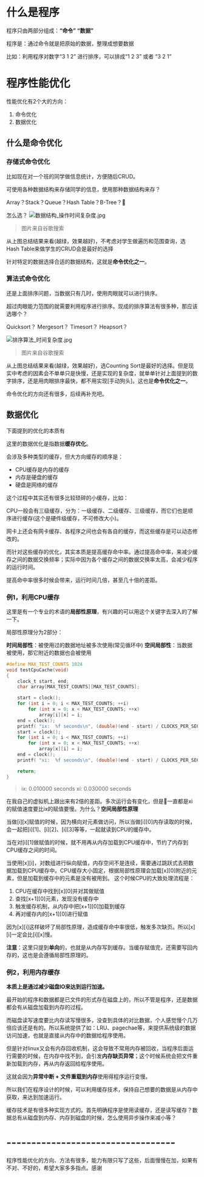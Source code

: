 # 什么是程序
程序只由两部分组成：**“命令” “数据”**

程序是：通过命令就是把原始的数据，整理成想要数据

比如：利用程序对数字“3 1 2” 进行排序，可以排成“1 2 3” 或者 “3 2 1”

# 程序性能优化
性能优化有2个大的方向：
1. 命令优化
2. 数据优化

## 什么是命令优化
### 存储式命令优化
比如现在对一个班的同学做信息统计，方便随后CRUD。

可使用各种数据结构来存储同学的信息，使用那种数据结构来存？

Array？Stack？Queue？Hash Table？B-Tree？

怎么选？
![数据结构_操作时间复杂度.jpg](0)
> 图片来自谷歌搜索

从上图总结结果来看(越绿，效果越好)，不考虑对学生做遍历和范围查询，选Hash Table来做学生的CRUD会是最好的选择

针对特定的数据选择合适的数据结构，这就是**命令优化之一**。

### 算法式命令优化
还是上面排序问题，当数据只有几时，使用肉眼就可以进行排序。

超过肉眼能力范围的就需要利用程序进行排序。现成的排序算法有很多种，那应该选哪个？

Quicksort？ Mergesort？ Timesort？ Heapsort？

![排序算法_时间复杂度.jpg](1)
> 图片来自谷歌搜索

从上图总结结果来看(越绿，效果越好)，选Counting Sort是最好的选择。但是现实中考虑的因素会不单单只是快慢，还是实现的复杂度，就单单针对上面提到的数字排序，还是用肉眼排序最快，都不用实现[手动狗头]。这也是**命令优化之一**。

命令优化的方向还有很多，后续再补充吧。

## 数据优化

下面提到的优化的本质有

这里的数据优化是指数据**缓存优化**。

会涉及多种类型的缓存，但大方向缓存的顺序是：

- CPU缓存是内存的缓存
- 内存是硬盘的缓存
- 硬盘是网络的缓存

这个过程中其实还有很多比较琐碎的小缓存，比如：

CPU一般会有三级缓存，分为：一级缓存、二级缓存、三级缓存，而它们也是顺序进行缓存(这个是硬件级缓存，不可修改大小)。

网卡上还会有网卡缓存、各程序之间也会有各自的缓存，而这些缓存是可以动态修改的。

而针对这些缓存的优化，其实本质是提高缓存命中率。通过提高命中率，来减少缓存之间的数据交换频率；实际中因为各个缓存之间的数据交换率太高，会减少程序的运行时间。

提高命中率很多时候会带来，运行时间几倍，甚至几十倍的差距。

### 例1，利用CPU缓存

这里是有一个专业的术语的**局部性原理**，有兴趣的可以用这个关键字去深入的了解一下。

局部性原理分为2部分：

**时间局部性**：被使用过的数据地址被多次使用(常见循环中)
**空间局部性**：当数据被使用，那它附近的数据也会被使用

``` c
#define MAX_TEST_COUNTS 1024
void testCpuCache(void)
{
    clock_t start, end;
    char array[MAX_TEST_COUNTS][MAX_TEST_COUNTS];

    start = clock();
    for (int i = 0; i < MAX_TEST_COUNTS; ++i)
        for (int x = 0; x < MAX_TEST_COUNTS; ++x)
            array[i][x] = i;
    end = clock();
    printf( "ix:  %f seconds\n", (double)(end - start) / CLOCKS_PER_SEC);
    start = clock();
    for (int i = 0; i < MAX_TEST_COUNTS; ++i)
        for (int x = 0; x < MAX_TEST_COUNTS; ++x)
            array[x][i] = i;
    end = clock();
    printf( "xi:  %f seconds\n", (double)(end - start) / CLOCKS_PER_SEC);

    return;
}
```
> ix:  0.010000 seconds
xi:  0.030000 seconds

在我自己的虚拟机上跟出来有2倍的差距。多次运行会有变化，但是一直都是xi的赋值速度要比ix的赋值要慢。为什么？**空间局部性原理**

当做[i][x]赋值的时候，因为横向对元素做访问，所以当做[i][0]内存读取的时候，会一起把[i][1]、[i][2]、[i][3]等等，一起就读到CPU的缓存中。

当在对[i][1]做赋值的时候，就不用再从内存加载到CPU缓存中，节约了内存到CPU缓存之间的时间。


当使用[x][i]，对数组进行纵向赋值，内存空间不是连续，需要通过跳跃式去把数据加载到CPU缓存中。CPU缓存大小固定，根据局部性原理会加载[x][0]附近的元素，但是加载到缓存中的元素是没有被用到。
这个时候CPU的大致处理流程是：
1. CPU在缓存中找到[x][0]并对其做赋值
2. 查找[x+1][0]元素，发现没有缓存中
3. 触发缓存机制，从内存中把[x+1][0]加载到缓存
4. 再对缓存内的[x+1][0]进行赋值

因为[x][i]这样破坏了局部性原理，造成缓存命中率很低，触发多次缺页。所以[x][i]一定会比[i][x]慢。

**注意**：这里只提到**单向**的，也就是从内存写到缓存。当缓存赋值完，还需要写回内存的，这也是会遵循局部性原理的。

### 例2，利用内存缓存

**本质上是通过减少磁盘IO来达到运行加速。**

最开始的程序和数据都是已文件的形式存在磁盘上的，所以不管是程序，还是数据都会有从磁盘加载到内存的过程。

而磁盘读写速度要比内存读写慢很多，没查到具体的对比数据，个人感觉慢个几万倍应该还是有的。所以系统提供了如：LRU、pagechae等，来提供系统级的数据访问加速，也就是直接从内存中的数据给程序使用。

但是针对linux又会有内存回收机制，这会导致不常用内存被回收，当程序后面运行需要的时候，在内存中找不到，会引发**内存缺页异常**；这个时候系统会把文件重新加载到内存，再从内存返回给程序使用。

这就会因为**异常中断 + 文件重载到内存**使用得程序运行变慢。

所以我们在程序设计的时候，可以利用缓存技术，保持自己想要的数据是从内存中获取，来达到加速运行。

缓存技术是有很多种实现方式的。首先明确程序是使用读缓存，还是读写缓存？数据总有从磁盘到内存、内存到磁盘的时候，怎么使用异步操作来减小等？


# ----------------------------------

程序性能优化的方向、方法有很多，能力有限只写了这些，后面慢慢在加，如果有不对、不好的，希望大家多多指点。感谢











